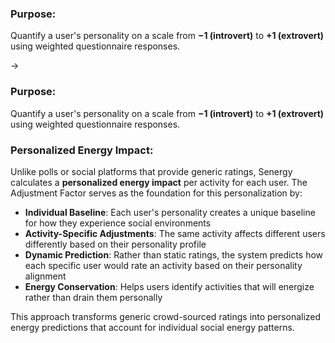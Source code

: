 ### Purpose:

Quantify a user's personality on a scale from **−1 (introvert)** to **+1 (extrovert)** using weighted questionnaire responses.

->

### Purpose:

Quantify a user's personality on a scale from **−1 (introvert)** to **+1 (extrovert)** using weighted questionnaire responses.

### Personalized Energy Impact:

Unlike polls or social platforms that provide generic ratings, Senergy calculates a **personalized energy impact** per activity for each user. The Adjustment Factor serves as the foundation for this personalization by:

* **Individual Baseline**: Each user's personality creates a unique baseline for how they experience social environments
* **Activity-Specific Adjustments**: The same activity affects different users differently based on their personality profile
* **Dynamic Prediction**: Rather than static ratings, the system predicts how each specific user would rate an activity based on their personality alignment
* **Energy Conservation**: Helps users identify activities that will energize rather than drain them personally

This approach transforms generic crowd-sourced ratings into personalized energy predictions that account for individual social energy patterns.